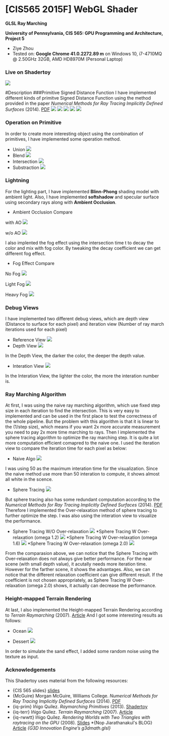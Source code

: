 # [CIS565 2015F] WebGL Shader

**GLSL Ray Marching**

**University of Pennsylvania, CIS 565: GPU Programming and Architecture, Project 5**

* Ziye Zhou
* Tested on:  **Google Chrome 41.0.2272.89 m** on
  Windows 10, i7-4710MQ @ 2.50GHz 32GB, AMD HD8970M (Personal Laptop)

### Live on Shadertoy

[![](img/depth_map_ref.png)](https://www.shadertoy.com/view/4ljXzV)

#Description
###Primitive Signed Distance Function
I have implemented different kinds of primitve Signed Distance Function using the method provided in the paper *Numerical Methods for Ray Tracing Implicitly Defined Surfaces* (2014).
  [PDF](http://graphics.cs.williams.edu/courses/cs371/f14/reading/implicit.pdf)
    ![](img/box.png)
    ![](img/round_box.png)
    ![](img/Torus.png)
    ![](img/1wheel.png)
    ![](img/cylinder.png)
    
### Operation on Primitive
In order to create more interesting object using the combination of primitives, I have implemented some operation method.

* Union
![](img/double_sphere_union.png)
* Blend
![](img/double_sphere_blend.png)
* Intersection
![](img/double_sphere_intersection.png)
* Substraction
![](img/double_sphere_substraction.png)
  
### Lightning

For the lighting part, I have implemented **Blinn-Phong** shading model with ambient light. Also, I have implemented **softshadow** and specular surface using secondary rays along with **Ambient Occlusion**. 

* Ambient Occlusion Compare

with AO
![](img/w_AO.png)

w/o AO
![](img/wo_AO.png)

I also implented the fog effect using the intersection time t to decay the color and mix with fog color. By tweaking the decay coefficient we can get different fog effect.

* Fog Effect Compare

No Fog
![](img/no_fog.png)

Light Fog
![](img/light_fog.png)

Heavy Fog
![](img/heavy_fog.png)


### Debug Views

I have implemented two different debug views, which are depth view (Distance to surface for each pixel) and iteration view (Number of ray march iterations used for each pixel)
* Reference View
![](img/depth_map_ref.png)
* Depth View
![](img/depth_map.png)

In the Depth View, the darker the color, the deeper the depth value.
* Interation View
![](img/iteration_map.png)

In the Interation View, the lighter the color, the more the interation number is.

### Ray Marching Algorithm

At first, I was using the naive ray marching algorithm, which use fixed step size in each iteration to find the intersection. This is very easy to implemented and can be used in the first place to test the correctness of the whole pipeline. But the problem with this algorithm is that it is linear to the (1/step size), which means if you want 2x more accurate measurement you need to pay 2x more time marching to rays. Then I implemented the sphere tracing algorithm to optimize the ray marching step. It is quite a lot more computation efficient comapred to the naive one. I used the iteration view to compare the iteration time for each pixel as below:
* Naive Algo
![](img/cmp_naive.png)

I was using 50 as the maximum interation time for the visualization. Since the naive method use more than 50 interation to compute, it shows almost all white in the scence.

* Sphere Tracing
![](img/cmp_sphere_tracing.png)

But sphere tracing also has some redundant computation according to the   *Numerical Methods for Ray Tracing Implicitly Defined Surfaces* (2014). [PDF](http://graphics.cs.williams.edu/courses/cs371/f14/reading/implicit.pdf) Therefore I implemented the  Over-relaxation method of sphere tracing to further optimize the step. I was also using the interation view to visualize the performance. 

* Sphere Tracing W/O Over-relaxation
![](img/sphere_tracing_wo_over_relax.png)
*Sphere Tracing W Over-relaxation (omega 1.2)
![](img/sphere_tracing_w_over_relax_1.2.png)
*Sphere Tracing W Over-relaxation (omega 1.6)
![](img/sphere_tracing_w_over_relax_1.6.png)
*Sphere Tracing W Over-relaxation (omega 2.0)
![](img/sphere_tracing_w_over_relax_2.0.png)

From the comparasion above, we can notice that the Sphere Tracing with Over-relaxation does not always give better performance. For the near scene (with small depth value), it acutally needs more iteration time. However for the farther scene, it shows the advantages. Also, we can notice that the different relaxation coefficient can give different result. If the coefficient is not chosen appropriately, as Sphere Tracing W Over-relaxation (omega 2.0) shows, it actually can decrease the performance.


### Height-mapped Terrain Rendering

At last, I also implemented the Height-mapped Terrain Rendering according to *Terrain Raymarching* (2007).
  [Article](http://www.iquilezles.org/www/articles/terrainmarching/terrainmarching.htm) And I got some interesting results as follows:

* Ocean
![](img/ocean.png)

* Dessert
![](img/dessert.png)

In order to simulate the sand effect, I added some random noise using the texture as input.

### Acknowledgements

This Shadertoy uses material from the following resources:

* {CIS 565 slides}
  [slides](http://cis565-fall-2015.github.io/lectures/12-Ray-Marching.pptx)
* {McGuire}
  Morgan McGuire, Williams College.
  *Numerical Methods for Ray Tracing Implicitly Defined Surfaces* (2014).
  [PDF](http://graphics.cs.williams.edu/courses/cs371/f14/reading/implicit.pdf)
* {iq-prim}
  Iñigo Quílez.
  *Raymarching Primitives* (2013).
  [Shadertoy](https://www.shadertoy.com/view/Xds3zN)
* {iq-terr}
  Iñigo Quílez.
  *Terrain Raymarching* (2007).
  [Article](http://www.iquilezles.org/www/articles/terrainmarching/terrainmarching.htm)
* {iq-rwwtt}
  Iñigo Quílez.
  *Rendering Worlds with Two Triangles with raytracing on the GPU* (2008).
  [Slides](http://www.iquilezles.org/www/material/nvscene2008/rwwtt.pdf)
*{Nop Jiarathanakul's BLOG}
  [Article](http://nopjia.blogspot.com/search?updated-min=2012-01-01T00:00:00-05:00&updated-max=2013-01-01T00:00:00-05:00&max-results=27)
*{G3D Innovation Engine’s g3dmath.glsl}*




